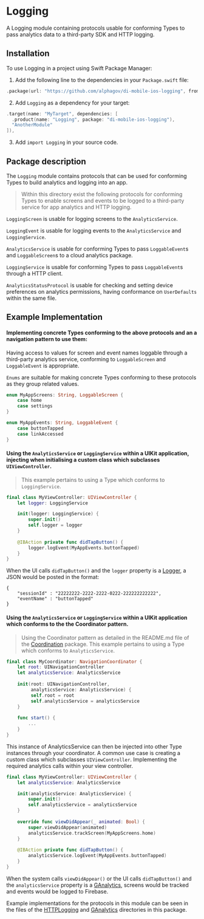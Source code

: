 # Logging

A Logging module containing protocols usable for conforming Types to pass analytics data to a third-party SDK and HTTP logging.

## Installation

To use Logging in a project using Swift Package Manager:

1. Add the following line to the dependencies in your `Package.swift` file:

```swift
.package(url: "https://github.com/alphagov/di-mobile-ios-logging", from: "1.0.0"),
```

2. Add `Logging` as a dependency for your target:

```swift
.target(name: "MyTarget", dependencies: [
  .product(name: "Logging", package: "di-mobile-ios-logging"),
  "AnotherModule"
]),
```

3. Add `import Logging` in your source code.

## Package description

The `Logging` module contains protocols that can be used for conforming Types to build analytics and logging into an app.

> Within this directory exist the following protocols for conforming Types to enable screens and events to be logged to a third-party service for app analytics and HTTP logging.

`LoggingScreen` is usable for logging screens to the `AnalyticsService`.

`LoggingEvent` is usable for logging events to the `AnalyticsService` and `LoggingService`.

`AnalyticsService` is usable for conforming Types to pass `LoggableEvent`s and `LoggableScreen`s to a cloud analytics package.

`LoggingService` is usable for conforming Types to pass `LoggableEvent`s through a HTTP client.

`AnalyticsStatusProtocol` is usable for checking and setting device preferences on analytics permissions, having conformance on `UserDefaults` within the same file.

## Example Implementation

#### Implementing concrete Types conforming to the above protocols and an a navigation pattern to use them:

Having access to values for screen and event names loggable through a third-party analytics service, conforming to `LoggableScreen` and `LoggableEvent` is appropriate. 

`Enums` are suitable for making concrete Types conforming to these protocols as they group related values.

```swift
enum MyAppScreens: String, LoggableScreen {
    case home
    case settings
}
```

```swift
enum MyAppEvents: String, LoggableEvent {
    case buttonTapped
    case linkAccessed
}
```

#### Using the `AnalyticsService` or `LoggingService` within a UIKit application, injecting when initialising a custom class which subclasses `UIViewController`.

> This example pertains to using a Type which conforms to `LoggingService`.

```swift
final class MyViewController: UIViewController {
    let logger: LoggingService

    init(logger: LoggingService) {
        super.init()
        self.logger = logger
    }
    
    @IBAction private func didTapButton() {
        logger.logEvent(MyAppEvents.buttonTapped)
    }
}
```

When the UI calls `didTapButton()` and the `logger` property is a [Logger](../HTTPLogging/Logger.swift), a JSON would be posted in the format:

```
{
    "sessionId" : "22222222-2222-2222-0222-222222222222",
    "eventName" : "buttonTapped"
}
```

#### Using the `AnalyticsService` or `LoggingService` within a UIKit application which conforms to the the Coordinator pattern.

> Using the Coordinator pattern as detailed in the README.md file of the [Coordination](https://github.com/alphagov/di-mobile-ios-coordination) package. This example pertains to using a Type which conforms to `AnalyticsService`.


```swift
final class MyCoordinator: NavigationCoordinator {
    let root: UINavigationController
    let analyticsService: AnalyticsService
    
    init(root: UINavigationController,
         analyticsService: AnalyticsService) {
         self.root = root
         self.analyticsService = analyticsService
    }
    
    func start() {
        ...
    }
}
```

This instance of AnalyticsService can then be injected into other Type instances through your coordinator. A common use case is creating a custom class which subclasses `UIViewController`. Implementing the required analytics calls within your view controller.

```swift
final class MyViewController: UIViewController {
    let analyticsService: AnalyticsService

    init(analyticsService: AnalyticsService) {
        super.init()
        self.analyticsService = analyticsService
    }
    
    override func viewDidAppear(_ animated: Bool) {
        super.viewDidAppear(animated)
        analyticsService.trackScreen(MyAppScreens.home)
    }
    
    @IBAction private func didTapButton() {
        analyticsService.logEvent(MyAppEvents.buttonTapped)
    }
}
```

When the system calls `viewDidAppear()` or the UI calls `didTapButton()` and the `analyticsService` property is a [GAnalytics](../GAnalytics/GAnalytics.swift), screens would be tracked and events would be logged to Firebase.

Example implementations for the protocols in this module can be seen in the files of the [HTTPLogging](../HTTPLogging) and [GAnalytics](../GAnalytics) directories in this package.
